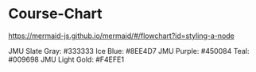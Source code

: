 # Course-Chart

https://mermaid-js.github.io/mermaid/#/flowchart?id=styling-a-node

JMU Slate Gray: #333333 Ice Blue: #8EE4D7 JMU Purple: #450084 Teal: #009698 JMU Light Gold: #F4EFE1 
